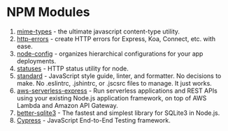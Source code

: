 # NPM Modules

1. [mime-types](https://github.com/jshttp/mime-types) - the ultimate javascript content-type utility.
2. [http-errors](https://github.com/jshttp/http-errors) - create HTTP errors for Express, Koa, Connect, etc. with ease.
3. [node-config](https://github.com/lorenwest/node-config) - organizes hierarchical configurations for your app deployments.
4. [statuses](https://github.com/jshttp/statuses) - HTTP status utility for node.
5. [standard](https://github.com/standard/standard) - JavaScript style guide, linter, and formatter. No decisions to make. No .eslintrc, .jshintrc, or .jscsrc files to manage. It just works.
6. [aws-serverless-express](https://github.com/awslabs/aws-serverless-express) - Run serverless applications and REST APIs using your existing Node.js application framework, on top of AWS Lambda and Amazon API Gateway. 
7. [better-sqlite3](https://github.com/JoshuaWise/better-sqlite3) - The fastest and simplest library for SQLite3 in Node.js.
8. [Cypress](https://www.cypress.io/) - JavaScript End-to-End Testing framework.
